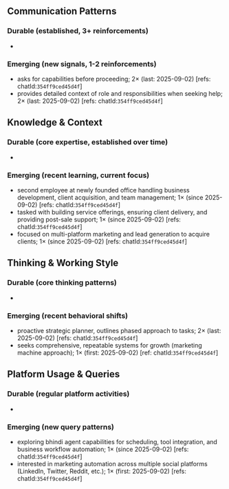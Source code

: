 ## Communication Patterns
### Durable (established, 3+ reinforcements)
- 

### Emerging (new signals, 1-2 reinforcements)
- asks for capabilities before proceeding; 2× (last: 2025-09-02) [refs: chatId:`354ff9ced45d4f`]
- provides detailed context of role and responsibilities when seeking help; 2× (last: 2025-09-02) [refs: chatId:`354ff9ced45d4f`]

## Knowledge & Context
### Durable (core expertise, established over time)
- 

### Emerging (recent learning, current focus)
- second employee at newly founded office handling business development, client acquisition, and team management; 1× (since 2025-09-02) [refs: chatId:`354ff9ced45d4f`]
- tasked with building service offerings, ensuring client delivery, and providing post-sale support; 1× (since 2025-09-02) [refs: chatId:`354ff9ced45d4f`]
- focused on multi-platform marketing and lead generation to acquire clients; 1× (since 2025-09-02) [refs: chatId:`354ff9ced45d4f`]

## Thinking & Working Style
### Durable (core thinking patterns)
- 

### Emerging (recent behavioral shifts)
- proactive strategic planner, outlines phased approach to tasks; 2× (last: 2025-09-02) [refs: chatId:`354ff9ced45d4f`]
- seeks comprehensive, repeatable systems for growth (marketing machine approach); 1× (first: 2025-09-02) [ref: chatId:`354ff9ced45d4f`]

## Platform Usage & Queries
### Durable (regular platform activities)
- 

### Emerging (new query patterns)
- exploring bhindi agent capabilities for scheduling, tool integration, and business workflow automation; 1× (since 2025-09-02) [refs: chatId:`354ff9ced45d4f`]
- interested in marketing automation across multiple social platforms (LinkedIn, Twitter, Reddit, etc.); 1× (first: 2025-09-02) [refs: chatId:`354ff9ced45d4f`]